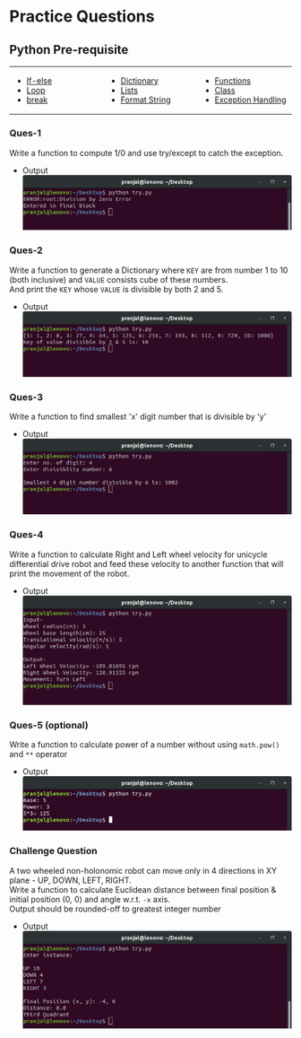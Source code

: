 # Practice Questions
## Python Pre-requisite
<div align="center">
<table width="90%"> 
  <td width="30%">
      
   - [If-else](https://www.learnbyexample.org/python-if-else-elif-statement/)
   - [Loop](https://www.learnbyexample.org/python-while-loop/)
   - [break](https://www.learnbyexample.org/python-break-statement/)
   
  </td>
  
  <td width="30%">
      
  - [Dictionary](https://www.learnbyexample.org/python-dictionary/)
  - [Lists](https://www.learnbyexample.org/python-list/) 
  - [Format String](https://www.learnbyexample.org/python-string-format-method/)
    
  </td>
 
  <td width="30%">
    
  - [Functions](https://www.learnbyexample.org/python-functions/)
  - [Class](https://www.learnbyexample.org/python-classes-and-objects/)
  - [Exception Handling](https://www.learnbyexample.org/python-exceptions-try-except/)
  
  </td>
  </table>
</div>

### Ques-1
Write a function to compute 1/0 and use try/except to catch the exception.
- Output \
![](output-img/ques-1.png)

### Ques-2
Write a function to generate a Dictionary where `KEY` are from number 1 to 10 (both inclusive) and `VALUE` consists cube of these numbers. \
And print the `KEY` whose `VALUE` is divisible by both 2 and 5.
- Output \
![](output-img/ques-2.png)

### Ques-3
Write a function to find smallest 'x' digit number that is divisible by 'y'
- Output \
![](output-img/ques-3.png)

### Ques-4
Write a function to calculate Right and Left wheel velocity for unicycle differential drive robot
and feed these velocity to another function that will print the movement of the robot.
- Output \
![](output-img/ques-4.png)

### Ques-5 (optional)
Write a function to calculate power of a number without using `math.pow()` and `**` operator
- Output \
![](output-img/ques-5.png)

### Challenge Question
A two wheeled non-holonomic robot can move only in 4 directions in XY plane - UP, DOWN, LEFT, RIGHT. \
Write a function to calculate Euclidean distance between final position & initial position (0, 0) and angle w.r.t. `-x` axis. \
Output should be rounded-off to greatest integer number
- Output
![](output-img/challenge.png)

